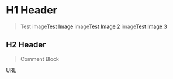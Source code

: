# H1 Header
> Test
image[Test Image](media/image001.01.png)
image[Test Image 2](screens/image001.png)
image[Test Image 3](media/image001.png)

## H2 Header
> Comment Block
<!-- Hidden text -->
[URL](https://github.com)

